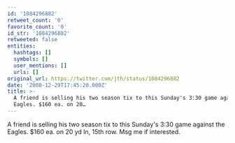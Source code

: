 ```yaml
---
id: '1084296882'
retweet_count: '0'
favorite_count: '0'
id_str: '1084296882'
retweeted: false
entities:
  hashtags: []
  symbols: []
  user_mentions: []
  urls: []
original_url: https://twitter.com/jth/status/1084296882
date: '2008-12-29T17:45:20.000Z'
title: >-
  A friend is selling his two season tix to this Sunday's 3:30 game against the
  Eagles. $160 ea. on 20…
---
```


A friend is selling his two season tix to this Sunday's 3:30 game against the Eagles. $160 ea. on 20 yd ln, 15th row. Msg me if interested.